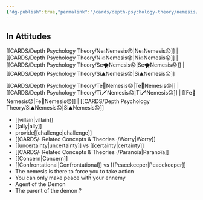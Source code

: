 ```yaml
---
{"dg-publish":true,"permalink":"/cards/depth-psychology-theory/nemesis/","created":"2022-12-27T22:26:23.610+01:00","updated":"2023-04-21T13:57:55.188+02:00"}
---
```



## In Attitudes

[[CARDS/Depth Psychology Theory/Ne💧Nemesis😟\|Ne💧Nemesis😟]] | [[CARDS/Depth Psychology Theory/Ni🔥Nemesis😟\|Ni🔥Nemesis😟]] | [[CARDS/Depth Psychology Theory/Se🌪️Nemesis😟\|Se🌪️Nemesis😟]] | [[CARDS/Depth Psychology Theory/Si⛰️Nemesis😟\|Si⛰️Nemesis😟]]

[[CARDS/Depth Psychology Theory/Te🏹Nemesis😟\|Te🏹Nemesis😟]] | [[CARDS/Depth Psychology Theory/Ti🗡️Nemesis😟\|Ti🗡️Nemesis😟]] | [[Fe💉Nemesis😟\|Fe💉Nemesis😟]] | [[CARDS/Depth Psychology Theory/Si⛰️Nemesis😟\|Si⛰️Nemesis😟]]


- [[villain\|villain]]
- [[ally\|ally]]
- provide[[challenge\|challenge]]
- [[CARDS/· Related Concepts & Theories ·/Worry\|Worry]]
- [[uncertainty\|uncertainty]] vs [[certainty\|certainty]]
- [[CARDS/· Related Concepts & Theories ·/Paranoïa\|Paranoïa]]
- [[Concern\|Concern]] 
- [[Confrontational\|Confrontational]] vs [[Peacekeeper\|Peacekeeper]]
- The nemesis is there to force you to take action 
- You can only make peace with your ennemy 
- Agent of the Demon 
- The parent of the demon ? 